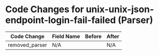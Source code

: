 # Code Changes for unix-unix-json-endpoint-login-fail-failed (Parser)

| Code Change | Field Name | Before | After |
|-------------|------------|--------|-------|
| removed_parser | N/A |  | N/A |